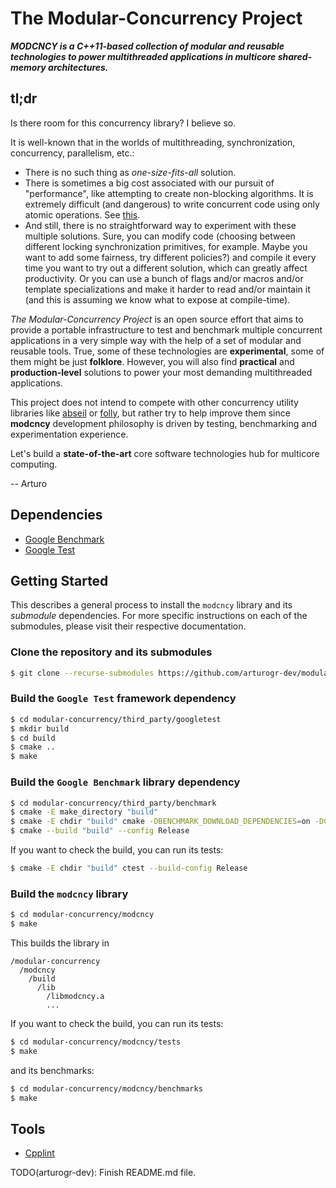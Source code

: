 # The Modular-Concurrency Project

___MODCNCY is a C++11-based collection of modular and reusable technologies to power multithreaded applications in multicore shared-memory architectures.___

## tl;dr

Is there room for this concurrency library? I believe so.

It is well-known that in the worlds of multithreading, synchronization, concurrency, parallelism, etc.:

- There is no such thing as _one-size-fits-all_ solution.
- There is sometimes a big cost associated with our pursuit of "performance", like attempting to create non-blocking algorithms. It is extremely difficult (and dangerous) to write concurrent code using only atomic operations. See [this](https://abseil.io/docs/cpp/atomic_danger).
- And still, there is no straightforward way to experiment with these multiple solutions. Sure, you can modify code (choosing between different locking synchronization primitives, for example. Maybe you want to add some fairness, try different policies?) and compile it every time you want to try out a different solution, which can greatly affect productivity. Or you can use a bunch of flags and/or macros and/or template specializations and make it harder to read and/or maintain it (and this is assuming we know what to expose at compile-time).

_The Modular-Concurrency Project_ is an open source effort that aims to provide a portable infrastructure to test and benchmark multiple concurrent applications in a very simple way with the help of a set of modular and reusable tools. True, some of these technologies are __experimental__, some of them might be just __folklore__. However, you will also find __practical__ and __production-level__ solutions to power your most demanding multithreaded applications.

This project does not intend to compete with other concurrency utility libraries like [abseil](https://github.com/abseil/abseil-cpp/tree/master/absl/synchronization) or [folly](https://github.com/facebook/folly/tree/main/folly/concurrency), but rather try to help improve them since __modcncy__ development philosophy is driven by testing, benchmarking and experimentation experience.

Let's build a __state-of-the-art__ core software technologies hub for multicore computing.

-- Arturo

## Dependencies

- [Google Benchmark](https://github.com/google/benchmark)
- [Google Test](https://github.com/google/googletest)

## Getting Started

This describes a general process to install the `modcncy` library and its _submodule_ dependencies. For more specific instructions on each of the submodules, please visit their respective documentation.

### Clone the repository and its submodules

```bash
$ git clone --recurse-submodules https://github.com/arturogr-dev/modular-concurrency.git
```

### Build the `Google Test` framework dependency

```bash
$ cd modular-concurrency/third_party/googletest
$ mkdir build
$ cd build
$ cmake ..
$ make
```

### Build the `Google Benchmark` library dependency

```bash
$ cd modular-concurrency/third_party/benchmark
$ cmake -E make_directory "build"
$ cmake -E chdir "build" cmake -DBENCHMARK_DOWNLOAD_DEPENDENCIES=on -DCMAKE_BUILD_TYPE=Release ../
$ cmake --build "build" --config Release
```

If you want to check the build, you can run its tests:

```bash
$ cmake -E chdir "build" ctest --build-config Release
```

### Build the `modcncy` library

```bash
$ cd modular-concurrency/modcncy
$ make
```

This builds the library in

```
/modular-concurrency
  /modcncy
    /build
      /lib
        /libmodcncy.a
        ...
```

If you want to check the build, you can run its tests:

```bash
$ cd modular-concurrency/modcncy/tests
$ make
```

and its benchmarks:

```bash
$ cd modular-concurrency/modcncy/benchmarks
$ make
```

## Tools

- [Cpplint](https://github.com/cpplint/cpplint)

TODO(arturogr-dev): Finish README.md file.
